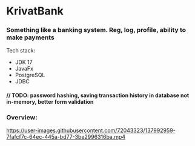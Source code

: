 # KrivatBank
### Something like a banking system. Reg, log, profile, ability to make payments

Tech stack:
 - JDK 17
 - JavaFx
 - PostgreSQL
 - JDBC

#### // TODO: password hashing, saving transaction history in database not in-memory, better form validation


### Overview:
https://user-images.githubusercontent.com/72043323/137992959-7fafcf7c-64ec-445a-bd77-3be2996316ba.mp4

